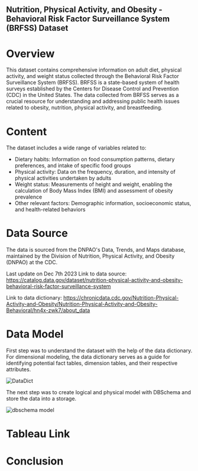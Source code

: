 ## Nutrition, Physical Activity, and Obesity - Behavioral Risk Factor Surveillance System (BRFSS) Dataset

# Overview 
This dataset contains comprehensive information on adult diet, physical activity, and weight status collected through the Behavioral Risk Factor Surveillance System (BRFSS). BRFSS is a state-based system of health surveys established by the Centers for Disease Control and Prevention (CDC) in the United States. The data collected from BRFSS serves as a crucial resource for understanding and addressing public health issues related to obesity, nutrition, physical activity, and breastfeeding.

# Content
The dataset includes a wide range of variables related to:
- Dietary habits: Information on food consumption patterns, dietary preferences, and intake of specific food groups
- Physical activity: Data on the frequency, duration, and intensity of physical activities undertaken by adults
- Weight status: Measurements of height and weight, enabling the calculation of Body Mass Index (BMI) and assessment of obesity prevalence
- Other relevant factors: Demographic information, socioeconomic status, and health-related behaviors

# Data Source
The data is sourced from the DNPAO's Data, Trends, and Maps database, maintained by the Division of Nutrition, Physical Activity, and Obesity (DNPAO) at the CDC.

Last update on Dec 7th 2023
Link to data source: https://catalog.data.gov/dataset/nutrition-physical-activity-and-obesity-behavioral-risk-factor-surveillance-system


Link to data dictionary: https://chronicdata.cdc.gov/Nutrition-Physical-Activity-and-Obesity/Nutrition-Physical-Activity-and-Obesity-Behavioral/hn4x-zwk7/about_data


# Data Model
First step was to understand the dataset with the help of the data dictionary. For dimensional modeling, the data dictionary serves as a guide for identifying potential fact tables, dimension tables, and their respective attributes.

![DataDict](https://github.com/ptrangtran/CIS9440_HW/assets/159972380/69165789-e141-451b-a16b-13dba631dd94)



The next step was to create logical and physical model with DBSchema and store the data into a storage. 

![dbschema model](https://github.com/ptrangtran/CIS9440_HW/assets/159972380/2b8c2103-24eb-4c92-b830-39c71ce7a204)


# Tableau Link

# Conclusion



